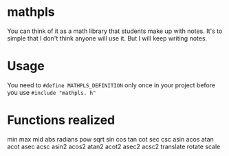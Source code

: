 # mathpls
You can think of it as a math library that students make up with notes.
It's to simple that I don't think anyone will use it.
But I will keep writing notes.

# Usage
You need to `#define MATHPLS_DEFINITION` only once in your project before you use `#include "mathpls. h"`

# Functions realized
min max mid abs radians pow sqrt sin cos tan cot sec csc asin acos atan acot asec acsc asin2 acos2 atan2 acot2 asec2 acsc2 translate rotate scale
